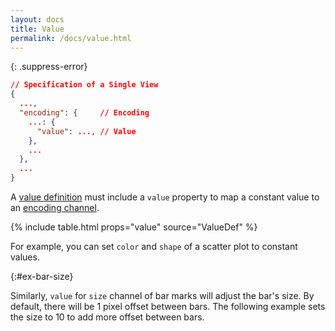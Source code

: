 ```yaml
---
layout: docs
title: Value
permalink: /docs/value.html
---
```


{: .suppress-error}
```json
// Specification of a Single View
{
  ...,
  "encoding": {     // Encoding
    ...: {
      "value": ..., // Value
    },
    ...
  },
  ...
}
```

A [value definition](encoding.html#value-def) must include a `value` property
to map a constant value to an [encoding channel](encoding.html#channels).

{% include table.html props="value" source="ValueDef" %}

For example, you can set `color` and `shape` of a scatter plot to constant values.

<span class="vl-example" data-name="scatter_color_shape_constant"></span>


{:#ex-bar-size}

Similarly, `value` for `size` channel of bar marks will adjust the bar's size. By default, there will be 1 pixel offset between bars. The following example sets the size to 10 to add more offset between bars.

<span class="vl-example" data-name="bar_aggregate_size"></span>
